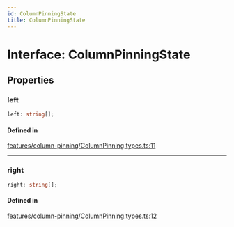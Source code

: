 ```yaml
---
id: ColumnPinningState
title: ColumnPinningState
---
```


# Interface: ColumnPinningState

## Properties

### left

```ts
left: string[];
```

#### Defined in

[features/column-pinning/ColumnPinning.types.ts:11](https://github.com/TanStack/table/blob/b1e6b79157b0debc7222660572b06c8b857f4605/packages/table-core/src/features/column-pinning/ColumnPinning.types.ts#L11)

***

### right

```ts
right: string[];
```

#### Defined in

[features/column-pinning/ColumnPinning.types.ts:12](https://github.com/TanStack/table/blob/b1e6b79157b0debc7222660572b06c8b857f4605/packages/table-core/src/features/column-pinning/ColumnPinning.types.ts#L12)
